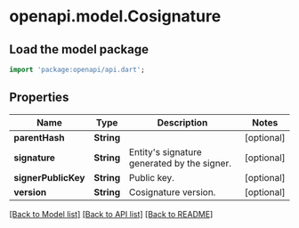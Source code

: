 # openapi.model.Cosignature

## Load the model package
```dart
import 'package:openapi/api.dart';
```

## Properties
Name | Type | Description | Notes
------------ | ------------- | ------------- | -------------
**parentHash** | **String** |  | [optional] 
**signature** | **String** | Entity's signature generated by the signer. | [optional] 
**signerPublicKey** | **String** | Public key. | [optional] 
**version** | **String** | Cosignature version. | [optional] 

[[Back to Model list]](../README.md#documentation-for-models) [[Back to API list]](../README.md#documentation-for-api-endpoints) [[Back to README]](../README.md)


